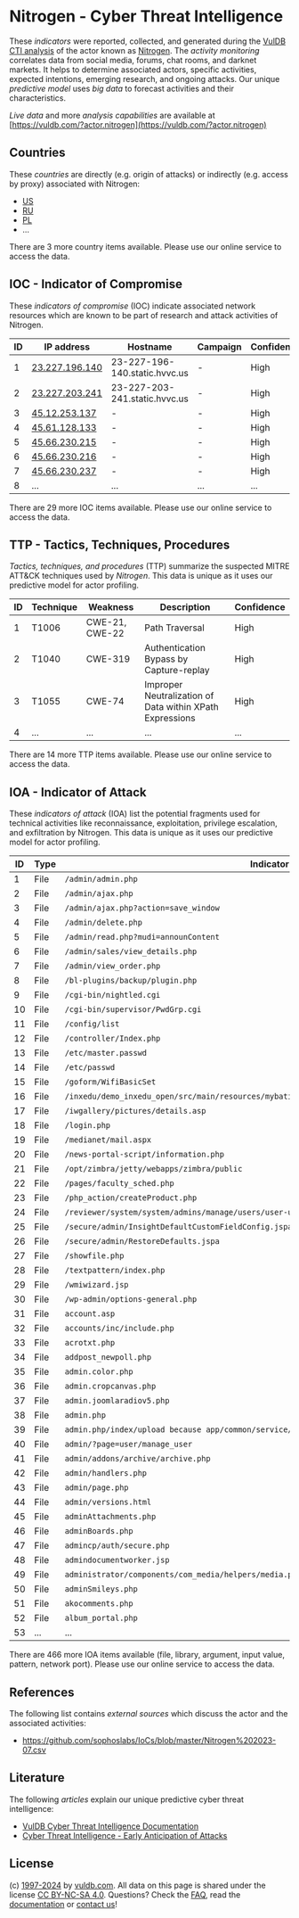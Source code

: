 # Nitrogen - Cyber Threat Intelligence

These _indicators_ were reported, collected, and generated during the [VulDB CTI analysis](https://vuldb.com/?kb.cti) of the actor known as [Nitrogen](https://vuldb.com/?actor.nitrogen). The _activity monitoring_ correlates data from social media, forums, chat rooms, and darknet markets. It helps to determine associated actors, specific activities, expected intentions, emerging research, and ongoing attacks. Our unique _predictive model_ uses _big data_ to forecast activities and their characteristics.

_Live data_ and more _analysis capabilities_ are available at [https://vuldb.com/?actor.nitrogen](https://vuldb.com/?actor.nitrogen)

## Countries

These _countries_ are directly (e.g. origin of attacks) or indirectly (e.g. access by proxy) associated with Nitrogen:

* [US](https://vuldb.com/?country.us)
* [RU](https://vuldb.com/?country.ru)
* [PL](https://vuldb.com/?country.pl)
* ...

There are 3 more country items available. Please use our online service to access the data.

## IOC - Indicator of Compromise

These _indicators of compromise_ (IOC) indicate associated network resources which are known to be part of research and attack activities of Nitrogen.

ID | IP address | Hostname | Campaign | Confidence
-- | ---------- | -------- | -------- | ----------
1 | [23.227.196.140](https://vuldb.com/?ip.23.227.196.140) | 23-227-196-140.static.hvvc.us | - | High
2 | [23.227.203.241](https://vuldb.com/?ip.23.227.203.241) | 23-227-203-241.static.hvvc.us | - | High
3 | [45.12.253.137](https://vuldb.com/?ip.45.12.253.137) | - | - | High
4 | [45.61.128.133](https://vuldb.com/?ip.45.61.128.133) | - | - | High
5 | [45.66.230.215](https://vuldb.com/?ip.45.66.230.215) | - | - | High
6 | [45.66.230.216](https://vuldb.com/?ip.45.66.230.216) | - | - | High
7 | [45.66.230.237](https://vuldb.com/?ip.45.66.230.237) | - | - | High
8 | ... | ... | ... | ...

There are 29 more IOC items available. Please use our online service to access the data.

## TTP - Tactics, Techniques, Procedures

_Tactics, techniques, and procedures_ (TTP) summarize the suspected MITRE ATT&CK techniques used by _Nitrogen_. This data is unique as it uses our predictive model for actor profiling.

ID | Technique | Weakness | Description | Confidence
-- | --------- | -------- | ----------- | ----------
1 | T1006 | CWE-21, CWE-22 | Path Traversal | High
2 | T1040 | CWE-319 | Authentication Bypass by Capture-replay | High
3 | T1055 | CWE-74 | Improper Neutralization of Data within XPath Expressions | High
4 | ... | ... | ... | ...

There are 14 more TTP items available. Please use our online service to access the data.

## IOA - Indicator of Attack

These _indicators of attack_ (IOA) list the potential fragments used for technical activities like reconnaissance, exploitation, privilege escalation, and exfiltration by Nitrogen. This data is unique as it uses our predictive model for actor profiling.

ID | Type | Indicator | Confidence
-- | ---- | --------- | ----------
1 | File | `/admin/admin.php` | High
2 | File | `/admin/ajax.php` | High
3 | File | `/admin/ajax.php?action=save_window` | High
4 | File | `/admin/delete.php` | High
5 | File | `/admin/read.php?mudi=announContent` | High
6 | File | `/admin/sales/view_details.php` | High
7 | File | `/admin/view_order.php` | High
8 | File | `/bl-plugins/backup/plugin.php` | High
9 | File | `/cgi-bin/nightled.cgi` | High
10 | File | `/cgi-bin/supervisor/PwdGrp.cgi` | High
11 | File | `/config/list` | Medium
12 | File | `/controller/Index.php` | High
13 | File | `/etc/master.passwd` | High
14 | File | `/etc/passwd` | Medium
15 | File | `/goform/WifiBasicSet` | High
16 | File | `/inxedu/demo_inxedu_open/src/main/resources/mybatis/inxedu/website/WebsiteImagesMapper.xml` | High
17 | File | `/iwgallery/pictures/details.asp` | High
18 | File | `/login.php` | Medium
19 | File | `/medianet/mail.aspx` | High
20 | File | `/news-portal-script/information.php` | High
21 | File | `/opt/zimbra/jetty/webapps/zimbra/public` | High
22 | File | `/pages/faculty_sched.php` | High
23 | File | `/php_action/createProduct.php` | High
24 | File | `/reviewer/system/system/admins/manage/users/user-update.php` | High
25 | File | `/secure/admin/InsightDefaultCustomFieldConfig.jspa` | High
26 | File | `/secure/admin/RestoreDefaults.jspa` | High
27 | File | `/showfile.php` | High
28 | File | `/textpattern/index.php` | High
29 | File | `/wmiwizard.jsp` | High
30 | File | `/wp-admin/options-general.php` | High
31 | File | `account.asp` | Medium
32 | File | `accounts/inc/include.php` | High
33 | File | `acrotxt.php` | Medium
34 | File | `addpost_newpoll.php` | High
35 | File | `admin.color.php` | High
36 | File | `admin.cropcanvas.php` | High
37 | File | `admin.joomlaradiov5.php` | High
38 | File | `admin.php` | Medium
39 | File | `admin.php/index/upload because app/common/service/UploadService.php` | High
40 | File | `admin/?page=user/manage_user` | High
41 | File | `admin/addons/archive/archive.php` | High
42 | File | `admin/handlers.php` | High
43 | File | `admin/page.php` | High
44 | File | `admin/versions.html` | High
45 | File | `adminAttachments.php` | High
46 | File | `adminBoards.php` | High
47 | File | `admincp/auth/secure.php` | High
48 | File | `admindocumentworker.jsp` | High
49 | File | `administrator/components/com_media/helpers/media.php` | High
50 | File | `adminSmileys.php` | High
51 | File | `akocomments.php` | High
52 | File | `album_portal.php` | High
53 | ... | ... | ...

There are 466 more IOA items available (file, library, argument, input value, pattern, network port). Please use our online service to access the data.

## References

The following list contains _external sources_ which discuss the actor and the associated activities:

* https://github.com/sophoslabs/IoCs/blob/master/Nitrogen%202023-07.csv

## Literature

The following _articles_ explain our unique predictive cyber threat intelligence:

* [VulDB Cyber Threat Intelligence Documentation](https://vuldb.com/?kb.cti)
* [Cyber Threat Intelligence - Early Anticipation of Attacks](https://www.scip.ch/en/?labs.20201022)

## License

(c) [1997-2024](https://vuldb.com/?kb.changelog) by [vuldb.com](https://vuldb.com/?kb.about). All data on this page is shared under the license [CC BY-NC-SA 4.0](https://creativecommons.org/licenses/by-nc-sa/4.0/). Questions? Check the [FAQ](https://vuldb.com/?kb.faq), read the [documentation](https://vuldb.com/?kb) or [contact us](https://vuldb.com/?contact)!
